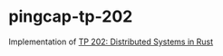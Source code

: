 # pingcap-tp-202
Implementation of [TP 202: Distributed Systems in Rust](https://github.com/pingcap/talent-plan/tree/master/courses/dss)
